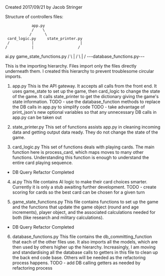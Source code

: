 Created 2017/09/21 by Jacob Stringer

Structure of controllers files:


                app.py
                /    \
               /      \
     card_logic.py     state_printer.py
     /          |                     |
    /           |                    /
ai.py     game_state_functions.py   /
   \            |                  /
    \           |                 /
      ---database_functions.py---


This is the importing hierarchy. Files import only the files directly underneath them. I created this hierarchy to
prevent troublesome circular imports.

1. app.py
This is the API gateway. It accepts all calls from the front end. It uses game_state to set up the game, then card_logic
to change the state of the game. It calls state_printer to get the dictionary giving the game's state information.
TODO - use the database_function methods to replace the DB calls in app.py to simplify code
TODO - take advantage of print_json's new optional variables so that any unnecessary DB calls in app.py can be taken out

2. state_printer.py
This set of functions assists app.py in cleaning incoming data and getting output data ready. They do not change the
state of the game.

3. card_logic.py
This set of functions deals with playing cards. The main function here is process_card, which maps moves to many other
functions. Understanding this function is enough to understand the entire card playing sequence.
- DB Query Refactor Completed

4. ai.py
This file contains AI logic to make their card choices smarter. Currently it is only a stub awaiting further development.
TODO - create scoring for cards so the best card can be chosen for a given turn

5. game_state_functions.py
This file contains functions to set up the game and the functions that update the game object (round and age increments),
player object, and the associated calculations needed for both (like research and military calculations).
- DB Query Refactor Completed

6. database_functions.py
This file contains the db_committing_function that each of the other files use. It also imports all the models, which
are then used by others higher up the hierarchy. Increasingly, I am moving and standardising all the database calls to
getters in this file to clean up the back end code base. Others will be needed as the refactoring process happens.
TODO - add DB calling getters as needed by refactoring process

